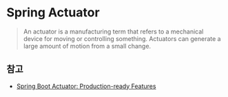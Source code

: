 # Spring Actuator

> An actuator is a manufacturing term that refers to a mechanical device for moving or controlling something. Actuators can generate a large amount of motion from a small change.



## 참고
- [Spring Boot Actuator: Production-ready Features](https://docs.spring.io/spring-boot/docs/current/reference/html/production-ready-features.html#production-ready-endpoints)